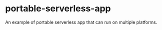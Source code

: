 # portable-serverless-app
An example of portable serverless app that can run on multiple platforms.
